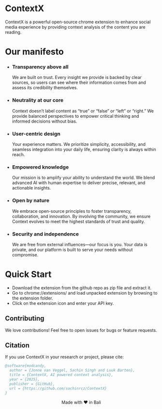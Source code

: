 
# ContextX

ContextX is a powerful open-source chrome extension to enhance social media experience by providing context analysis of the content you are reading.

# Our manifesto

- ### Transparency above all
    We are built on trust. Every insight we provide is backed by clear sources, so users can see where their information comes from and assess its credibility themselves.

- ### Neutrality at our core
    Context doesn’t label content as “true” or “false” or “left” or “right.” We provide balanced perspectives to empower critical thinking and informed decisions without bias.

- ### User-centric design
    Your experience matters. We prioritize simplicity, accessibility, and seamless integration into your daily life, ensuring clarity is always within reach.

- ### Empowered knowledge
    Our mission is to amplify your ability to understand the world. We blend advanced AI with human expertise to deliver precise, relevant, and actionable insights.

- ### Open by nature
    We embrace open-source principles to foster transparency, collaboration, and innovation. By involving the community, we ensure Context evolves to meet the highest standards of trust and quality.

- ### Security and independence
    We are free from external influences—our focus is you. Your data is private, and our platform is built to serve your needs without compromise.


# Quick Start


- Download the extension from the github repo as zip file and extract it.
- Go to chrome://extensions/ and load unpacked extension by browsing to the extension folder.
- Click on the extension icon and enter your API key.


## Contributing

We love contributions! Feel free to open issues for bugs or feature requests.

## Citation

If you use ContextX in your research or project, please cite:

```bibtex
@software{modcandy,
  author = {Jonne van Veggel, Sachin Singh and Luuk Barten},
  title = {ContextX, AI powered context analysis},
  year = {2025},
  publisher = {GitHub},
  url = {https://github.com/sachinrcz/ContextX}
}
```

<div align="center">
  Made with ❤️ in Bali
</div>
